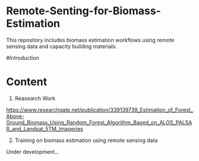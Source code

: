 # Remote-Senting-for-Biomass-Estimation
This repository includes biomass estimation workflows using remote sensing data and capacity building materials.

#Introduction

# Content

1) Reasearch Work

https://www.researchgate.net/publication/339139739_Estimation_of_Forest_Above-Ground_Biomass_Using_Random_Forest_Algorithm_Based_on_ALOS_PALSAR_and_Landsat_5TM_Imageries


2) Training on biomass estimation using remote sensing data

Under development...
